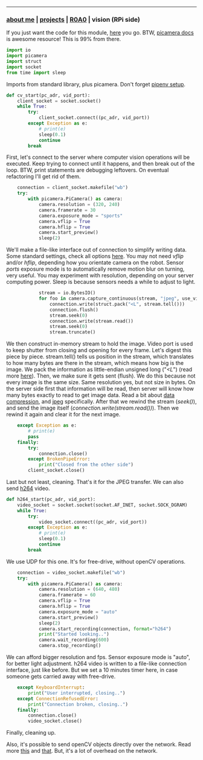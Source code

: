 * * *
### [about me](https://abradaric.me)   |   [projects](./projects.html) | [R0A0](./r0a0.html)   |   vision (RPi side)

If you just want the code for this module, [here](./rpi_vision.py) you go. BTW, [picamera docs](https://picamera.readthedocs.io/en/latest/index.html) is awesome resource! This is 99% from there.

```python
import io
import picamera
import struct
import socket
from time import sleep
```

Imports from standard library, plus picamera. Don't forget [pipenv setup](./r0a0_python.html).

```python
def cv_start(pc_adr, vid_port):
    client_socket = socket.socket()
    while True:
        try:
            client_socket.connect((pc_adr, vid_port))
        except Exception as e:
            # print(e)
            sleep(0.1)
            continue
        break
```

First, let's connect to the server where computer vision operations will be executed. Keep trying to connect until it happens, and then break out of the loop. BTW, print statements are debugging leftovers. On eventual refactoring I'll get rid of them.

```python
    connection = client_socket.makefile("wb")
    try:
        with picamera.PiCamera() as camera:
            camera.resolution = (320, 240)
            camera.framerate = 30
            camera.exposure_mode = "sports"
            camera.vflip = True
            camera.hflip = True
            camera.start_preview()
            sleep(2)
```

We'll make a file-like interface out of connection to simplify writing data. Some standard settings, check all options [here](https://picamera.readthedocs.io/en/latest/api_camera.html). You may not need _vflip_ and/or _hflip_, depending how you orientate camera on the robot. Sensor _ports_ exposure mode is to automatically remove motion blur on turning, very useful. You may experiment with resolution, depending on your server computing power. Sleep is because sensors needs a while to adjust to light.

```python
            stream = io.BytesIO()
            for foo in camera.capture_continuous(stream, "jpeg", use_video_port=True):
                connection.write(struct.pack("<L", stream.tell()))
                connection.flush()
                stream.seek(0)
                connection.write(stream.read())
                stream.seek(0)
                stream.truncate()
```

We then construct in-memory stream to hold the image. Video port is used to keep shutter from closing and opening for every frame. Let's digest this piece by piece. stream.tell() tells us position in the stream, which translates to how many bytes are there in the stream, which means how big is the image. We pack the information as little-endian unsigned long ("_<L_") (read more [here](https://docs.python.org/3/library/struct.html)). Then, we make sure it gets sent (flush). We do this because not every image is the same size. Same resolution yes, but not size in bytes. On the server side first that information will be read, then server will know how many bytes exactly to read to get image data. Read a bit about [data compression](https://en.wikipedia.org/wiki/Data_compression), and [jpeg](https://en.wikipedia.org/wiki/JPEG) specifically. After that we rewind the stream (_seek()_), and send the image itself (_connection.write(stream.read())_). Then we rewind it again and clear it for the next image.

```python
    except Exception as e:
        # print(e)
        pass
    finally:
        try:
            connection.close()
        except BrokenPipeError:
            print("Closed from the other side")
        client_socket.close()
```

Last but not least, cleaning. That's it for the JPEG transfer. We can also send [h264](https://en.wikipedia.org/wiki/H.264/MPEG-4_AVC) video.

```python
def h264_start(pc_adr, vid_port):
    video_socket = socket.socket(socket.AF_INET, socket.SOCK_DGRAM)
    while True:
        try:
            video_socket.connect((pc_adr, vid_port))
        except Exception as e:
            # print(e)
            sleep(0.1)
            continue
        break
```

We use UDP for this one. It's for free-drive, without openCV operations.

```python
    connection = video_socket.makefile("wb")
    try:
        with picamera.PiCamera() as camera:
            camera.resolution = (640, 480)
            camera.framerate = 60
            camera.vflip = True
            camera.hflip = True
            camera.exposure_mode = "auto"
            camera.start_preview()
            sleep(2)
            camera.start_recording(connection, format="h264")
            print("Started looking..")
            camera.wait_recording(600)
            camera.stop_recording()
```

We can afford bigger resolution and fps. Sensor exposure mode is "auto", for better light adjustment. h264 video is written to a file-like connection interface, just like before. But we set a 10 minutes timer here, in case someone gets carried away with free-drive.

```python
    except KeyboardInterrupt:
        print("User interrupted, closing..")
    except ConnectionRefusedError:
        print("Connection broken, closing..")
    finally:
        connection.close()
        video_socket.close()
```

Finally, cleaning up.

Also, it's possible to send openCV objects directly over the network. Read more [this](https://picamera.readthedocs.io/en/latest/recipes2.html#capturing-to-an-opencv-object) and [that](https://picamera.readthedocs.io/en/latest/api_array.html). But, it's a lot of overhead on the network.
